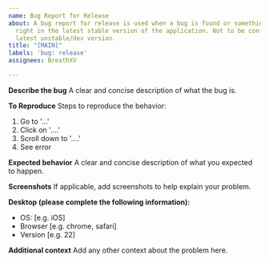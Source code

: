 ```yaml
---
name: Bug Report for Release
about: A bug report for release is used when a bug is found or something isn't working
  right in the latest stable version of the application. Not to be confused with the
  latest unstable/dev version.
title: "[MAIN]"
labels: 'bug: release'
assignees: BreathXV

---
```


**Describe the bug**
A clear and concise description of what the bug is.

**To Reproduce**
Steps to reproduce the behavior:
1. Go to '...'
2. Click on '....'
3. Scroll down to '....'
4. See error

**Expected behavior**
A clear and concise description of what you expected to happen.

**Screenshots**
If applicable, add screenshots to help explain your problem.

**Desktop (please complete the following information):**
 - OS: [e.g. iOS]
 - Browser [e.g. chrome, safari]
 - Version [e.g. 22]

**Additional context**
Add any other context about the problem here.
